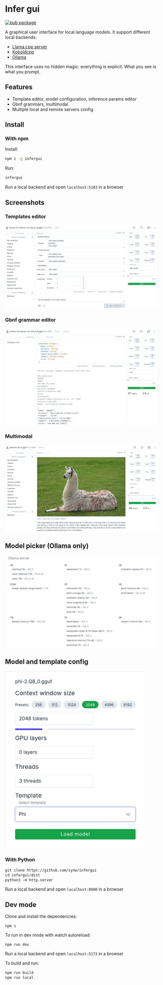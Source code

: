 # Infer gui

[![pub package](https://img.shields.io/npm/v/infergui)](https://www.npmjs.com/package/infergui)

A graphical user interface for local language models. It support different local backends:

- [Llama.cpp server](https://github.com/ggerganov/llama.cpp/tree/master/examples/server#llamacppexampleserver)
- [Koboldcpp](https://github.com/LostRuins/koboldcpp)
- [Ollama](https://github.com/jmorganca/ollama)

This interface uses no hidden magic: everything is explicit. What you see is what you prompt.

## Features

- Template editor, model configuration, inference params editor
- Gbnf grammars, multimodal
- Multiple local and remote servers config

## Install

### With npm

Install:

```bash
npm i -g infergui
```

Run:

```bash
infergui
```

Run a local backend and open `localhost:5183` in a browser

## Screenshots

### Templates editor

![Screenshot](/docs/template_editor.png)

### Gbnf grammar editor

![Screenshot](/docs/grammar_editor.png)

### Multimodal

![Screenshot](/docs/multimodal.png)

## Model picker (Ollama only)

![Screenshot](/docs/model_picker.png)

## Model and template config

![Screenshot](/docs/pick_model.png)

### With Python

```
git clone https://github.com/synw/infergui
cd infergui/dist
python3 -m http.server
```

Run a local backend and open `localhost:8000` in a browser

## Dev mode

Clone and install the dependencies:

```
npm i
```

To run in dev mode with watch autoreload:

```
npm run dev
```

Run a local backend and open `localhost:5173` in a browser

To build and run:

```
npm run build
npm run local
```
